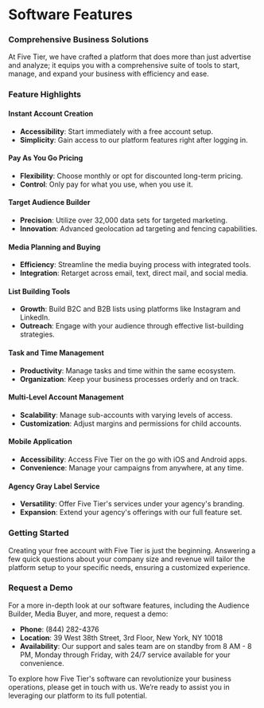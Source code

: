 # Software Features

### Comprehensive Business Solutions

At Five Tier, we have crafted a platform that does more than just advertise and analyze; it equips you with a comprehensive suite of tools to start, manage, and expand your business with efficiency and ease.

### Feature Highlights

#### Instant Account Creation

* **Accessibility**: Start immediately with a free account setup.
* **Simplicity**: Gain access to our platform features right after logging in.

#### Pay As You Go Pricing

* **Flexibility**: Choose monthly or opt for discounted long-term pricing.
* **Control**: Only pay for what you use, when you use it.

#### Target Audience Builder

* **Precision**: Utilize over 32,000 data sets for targeted marketing.
* **Innovation**: Advanced geolocation ad targeting and fencing capabilities.

#### Media Planning and Buying

* **Efficiency**: Streamline the media buying process with integrated tools.
* **Integration**: Retarget across email, text, direct mail, and social media.

#### List Building Tools

* **Growth**: Build B2C and B2B lists using platforms like Instagram and LinkedIn.
* **Outreach**: Engage with your audience through effective list-building strategies.

#### Task and Time Management

* **Productivity**: Manage tasks and time within the same ecosystem.
* **Organization**: Keep your business processes orderly and on track.

#### Multi-Level Account Management

* **Scalability**: Manage sub-accounts with varying levels of access.
* **Customization**: Adjust margins and permissions for child accounts.

#### Mobile Application

* **Accessibility**: Access Five Tier on the go with iOS and Android apps.
* **Convenience**: Manage your campaigns from anywhere, at any time.

#### Agency Gray Label Service

* **Versatility**: Offer Five Tier's services under your agency's branding.
* **Expansion**: Extend your agency's offerings with our full feature set.

### Getting Started

Creating your free account with Five Tier is just the beginning. Answering a few quick questions about your company size and revenue will tailor the platform setup to your specific needs, ensuring a customized experience.

### Request a Demo

For a more in-depth look at our software features, including the Audience Builder, Media Buyer, and more, request a demo:

* **Phone**: (844) 282-4376
* **Location**: 39 West 38th Street, 3rd Floor, New York, NY 10018
* **Availability**: Our support and sales team are on standby from 8 AM - 8 PM, Monday through Friday, with 24/7 service available for your convenience.

To explore how Five Tier's software can revolutionize your business operations, please get in touch with us. We’re ready to assist you in leveraging our platform to its full potential.

